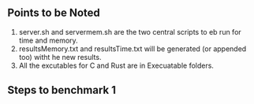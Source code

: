## Points to be Noted
1. server.sh and servermem.sh are the two central scripts to eb run for time and memory.
2. resultsMemory.txt and resultsTime.txt will be generated (or appended too) witht he new results.
3. All the excutables for C and Rust are in Execuatable folders.



## Steps to benchmark 1
